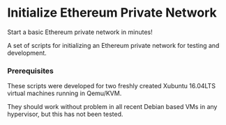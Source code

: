 # Initialize Ethereum Private Network

Start a basic Ethereum private network in minutes!

A set of scripts for initializing an Ethereum private network for testing and development.

### Prerequisites

These scripts were developed for two freshly created Xubuntu 16.04LTS virtual machines running in Qemu/KVM.

They should work without problem in all recent Debian based VMs in any hypervisor, but this has not been tested.

